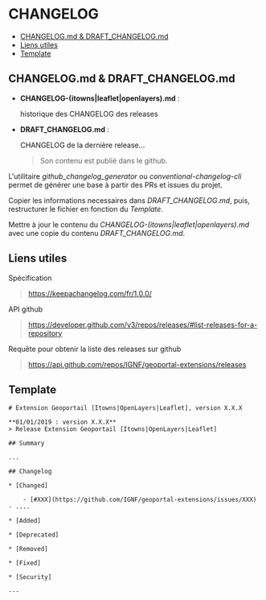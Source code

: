 # CHANGELOG

<!-- toc -->

- [CHANGELOG.md & DRAFT_CHANGELOG.md](#changelogmd--draft_changelogmd)
- [Liens utiles](#liens-utiles)
- [Template](#template)

<!-- tocstop -->

## CHANGELOG.md & DRAFT_CHANGELOG.md

- **CHANGELOG-(itowns|leaflet|openlayers).md** :

    historique des CHANGELOG des releases

- **DRAFT_CHANGELOG.md** :

    CHANGELOG de la dernière release...

    > Son contenu est publié dans le github.

L'utilitaire *github_changelog_generator* ou *conventional-changelog-cli* permet
de générer une base à partir des PRs et issues du projet.

Copier les informations necessaires dans *DRAFT_CHANGELOG.md*, puis, restructurer
le fichier en fonction du *Template*.

Mettre à jour le contenu du *CHANGELOG-(itowns|leaflet|openlayers).md* avec une
copie du contenu *DRAFT_CHANGELOG.md*.

## Liens utiles

Spécification
> https://keepachangelog.com/fr/1.0.0/

API github
> https://developer.github.com/v3/repos/releases/#list-releases-for-a-repository

Requête pour obtenir la liste des releases sur github
> https://api.github.com/repos/IGNF/geoportal-extensions/releases

## Template

```
# Extension Geoportail [Itowns|OpenLayers|Leaflet], version X.X.X

**01/01/2019 : version X.X.X**
> Release Extension Geoportail [Itowns|OpenLayers|Leaflet]

## Summary

...

## Changelog

* [Changed]

    - [#XXX](https://github.com/IGNF/geoportal-extensions/issues/XXX) - ....

* [Added]

* [Deprecated]

* [Removed]

* [Fixed]

* [Security]

---
```
